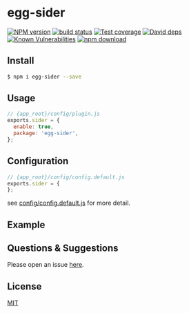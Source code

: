 # egg-sider

[![NPM version][npm-image]][npm-url]
[![build status][travis-image]][travis-url]
[![Test coverage][codecov-image]][codecov-url]
[![David deps][david-image]][david-url]
[![Known Vulnerabilities][snyk-image]][snyk-url]
[![npm download][download-image]][download-url]

[npm-image]: https://img.shields.io/npm/v/egg-sider.svg?style=flat-square
[npm-url]: https://npmjs.org/package/egg-sider
[travis-image]: https://img.shields.io/travis/eggjs/egg-sider.svg?style=flat-square
[travis-url]: https://travis-ci.org/eggjs/egg-sider
[codecov-image]: https://img.shields.io/codecov/c/github/eggjs/egg-sider.svg?style=flat-square
[codecov-url]: https://codecov.io/github/eggjs/egg-sider?branch=master
[david-image]: https://img.shields.io/david/eggjs/egg-sider.svg?style=flat-square
[david-url]: https://david-dm.org/eggjs/egg-sider
[snyk-image]: https://snyk.io/test/npm/egg-sider/badge.svg?style=flat-square
[snyk-url]: https://snyk.io/test/npm/egg-sider
[download-image]: https://img.shields.io/npm/dm/egg-sider.svg?style=flat-square
[download-url]: https://npmjs.org/package/egg-sider

<!--
Description here.
-->

## Install

```bash
$ npm i egg-sider --save
```

## Usage

```js
// {app_root}/config/plugin.js
exports.sider = {
  enable: true,
  package: 'egg-sider',
};
```

## Configuration

```js
// {app_root}/config/config.default.js
exports.sider = {
};
```

see [config/config.default.js](config/config.default.js) for more detail.

## Example

<!-- example here -->

## Questions & Suggestions

Please open an issue [here](https://github.com/eggjs/egg/issues).

## License

[MIT](LICENSE)
